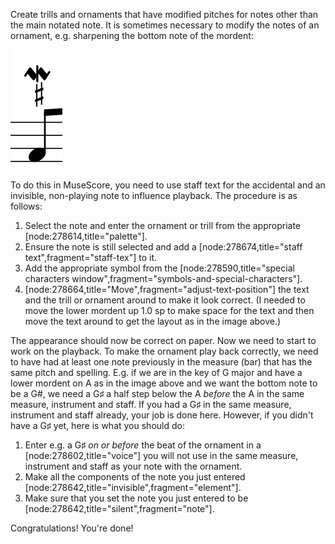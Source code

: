 Create trills and ornaments that have modified pitches for notes other than the main notated note.
It is sometimes necessary to modify the notes of an ornament, e.g. sharpening the bottom note of the mordent:

![Modified ornament](../images/Modified_ornament.png)

To do this in MuseScore, you need to use staff text for the accidental and an invisible, non-playing note to influence playback. The procedure is as follows:

1. Select the note and enter the ornament or trill from the appropriate [node:278614,title="palette"].
2. Ensure the note is still selected and add a [node:278674,title="staff text",fragment="staff-tex"] to it.
3. Add the appropriate symbol from the [node:278590,title="special characters window",fragment="symbols-and-special-characters"].
4. [node:278664,title="Move",fragment="adjust-text-position"] the text and the trill or ornament around to make it look correct. (I needed to move the lower mordent up 1.0 sp to make space for the text and then move the text around to get the layout as in the image above.)

The appearance should now be correct on paper. Now we need to start to work on the playback. To make the ornament play back correctly, we need to have had at least one note previously in the measure (bar) that has the same pitch and spelling. E.g. if we are in the key of G major and have a lower mordent on A as in the image above and we want the bottom note to be a G#, we need a G♯ a half step below the A *before* the A in the same measure, instrument and staff. If you had a G♯ in the same measure, instrument and staff already, your job is done here. However, if you didn't have a G♯ yet, here is what you should do:

1. Enter e.g. a G♯ *on or before* the beat of the ornament in a [node:278602,title="voice"] you will not use in the same measure, instrument and staff as your note with the ornament.
2. Make all the components of the note you just entered [node:278642,title="invisible",fragment="element"].
3. Make sure that you set the note you just entered to be [node:278642,title="silent",fragment="note"].

Congratulations! You're done!